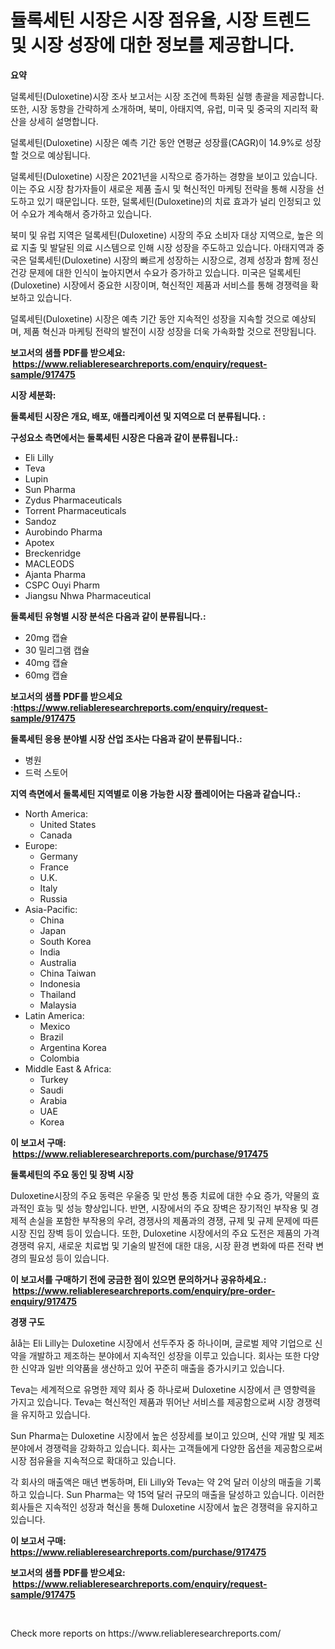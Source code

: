 <p><h1>듈록세틴 시장은 시장 점유율, 시장 트렌드 및 시장 성장에 대한 정보를 제공합니다.</h1></p><p><strong>요약</strong></p>
<p><p>덜록세틴(Duloxetine)시장 조사 보고서는 시장 조건에 특화된 실행 총괄을 제공합니다. 또한, 시장 동향을 간략하게 소개하며, 북미, 아태지역, 유럽, 미국 및 중국의 지리적 확산을 상세히 설명합니다. </p><p>덜록세틴(Duloxetine) 시장은 예측 기간 동안 연평균 성장률(CAGR)이 14.9%로 성장할 것으로 예상됩니다.</p><p>덜록세틴(Duloxetine) 시장은 2021년을 시작으로 증가하는 경향을 보이고 있습니다. 이는 주요 시장 참가자들이 새로운 제품 출시 및 혁신적인 마케팅 전략을 통해 시장을 선도하고 있기 때문입니다. 또한, 덜록세틴(Duloxetine)의 치료 효과가 널리 인정되고 있어 수요가 계속해서 증가하고 있습니다.</p><p>북미 및 유럽 지역은 덜록세틴(Duloxetine) 시장의 주요 소비자 대상 지역으로, 높은 의료 지출 및 발달된 의료 시스템으로 인해 시장 성장을 주도하고 있습니다. 아태지역과 중국은 덜록세틴(Duloxetine) 시장의 빠르게 성장하는 시장으로, 경제 성장과 함께 정신 건강 문제에 대한 인식이 높아지면서 수요가 증가하고 있습니다. 미국은 덜록세틴(Duloxetine) 시장에서 중요한 시장이며, 혁신적인 제품과 서비스를 통해 경쟁력을 확보하고 있습니다. </p><p>덜록세틴(Duloxetine) 시장은 예측 기간 동안 지속적인 성장을 지속할 것으로 예상되며, 제품 혁신과 마케팅 전략의 발전이 시장 성장을 더욱 가속화할 것으로 전망됩니다.</p></p>
<p><strong>보고서의 샘플 PDF를 받으세요: &nbsp;<a href="https://www.reliableresearchreports.com/enquiry/request-sample/917475">https://www.reliableresearchreports.com/enquiry/request-sample/917475</a></strong></p>
<p><strong>시장 세분화:</strong></p>
<p><strong> 둘록세틴 시장은 개요, 배포, 애플리케이션 및 지역으로 더 분류됩니다. :</strong></p>
<p><strong>구성요소 측면에서는 둘록세틴 시장은 다음과 같이 분류됩니다.:</strong></p>
<p><ul><li>Eli Lilly</li><li>Teva</li><li>Lupin</li><li>Sun Pharma</li><li>Zydus Pharmaceuticals</li><li>Torrent Pharmaceuticals</li><li>Sandoz</li><li>Aurobindo Pharma</li><li>Apotex</li><li>Breckenridge</li><li>MACLEODS</li><li>Ajanta Pharma</li><li>CSPC Ouyi Pharm</li><li>Jiangsu Nhwa Pharmaceutical</li></ul></p>
<p><strong> 둘록세틴 유형별 시장 분석은 다음과 같이 분류됩니다.:</strong></p>
<p><ul><li>20mg 캡슐</li><li>30 밀리그램 캡슐</li><li>40mg 캡슐</li><li>60mg 캡슐</li></ul></p>
<p><strong>보고서의 샘플 PDF를 받으세요 :<a href="https://www.reliableresearchreports.com/enquiry/request-sample/917475">https://www.reliableresearchreports.com/enquiry/request-sample/917475</a></strong></p>
<p><strong> 둘록세틴 응용 분야별 시장 산업 조사는 다음과 같이 분류됩니다.:</strong></p>
<p><ul><li>병원</li><li>드럭 스토어</li></ul></p>
<p><strong>지역 측면에서 둘록세틴 지역별로 이용 가능한 시장 플레이어는 다음과 같습니다.:</strong></p>
<p><ul>
    <li>
        North America:
        <ul>
            <li>United States</li>
            <li>Canada</li>
        </ul>
    </li>
    <li>
        Europe:
        <ul>
            <li>Germany</li>
            <li>France</li>
            <li>U.K.</li>
            <li>Italy</li>
            <li>Russia</li>
        </ul>
    </li>
    <li>
        Asia-Pacific:
        <ul>
            <li>China</li>
            <li>Japan</li>
            <li>South Korea</li>
            <li>India</li>
            <li>Australia</li>
            <li>China Taiwan</li>
            <li>Indonesia</li>
            <li>Thailand</li>
            <li>Malaysia</li>
        </ul>
    </li>
    <li>
        Latin America:
        <ul>
            <li>Mexico</li>
            <li>Brazil</li>
            <li>Argentina Korea</li>
            <li>Colombia</li>
        </ul>
    </li>
    <li>
        Middle East & Africa:
        <ul>
            <li>Turkey</li>
            <li>Saudi</li>
            <li>Arabia</li>
            <li>UAE</li>
            <li>Korea</li>
        </ul>
    </li>
    </ul></p>
<p><strong>이 보고서 구매: &nbsp;<a href="https://www.reliableresearchreports.com/purchase/917475">https://www.reliableresearchreports.com/purchase/917475</a></strong></p>
<p><strong>둘록세틴의 주요 동인 및 장벽 시장</strong></p>
<p><p>Duloxetine시장의 주요 동력은 우울증 및 만성 통증 치료에 대한 수요 증가, 약물의 효과적인 효능 및 성능 향상입니다. 반면, 시장에서의 주요 장벽은 장기적인 부작용 및 경제적 손실을 포함한 부작용의 우려, 경쟁사의 제품과의 경쟁, 규제 및 규제 문제에 따른 시장 진입 장벽 등이 있습니다. 또한, Duloxetine 시장에서의 주요 도전은 제품의 가격 경쟁력 유지, 새로운 치료법 및 기술의 발전에 대한 대응, 시장 환경 변화에 따른 전략 변경의 필요성 등이 있습니다.</p></p>
<p><strong>이 보고서를 구매하기 전에 궁금한 점이 있으면 문의하거나 공유하세요.: &nbsp;<a href="https://www.reliableresearchreports.com/enquiry/pre-order-enquiry/917475">https://www.reliableresearchreports.com/enquiry/pre-order-enquiry/917475</a></strong></p>
<p><strong>경쟁 구도</strong></p>
<p><p>ålå는 Eli Lilly는 Duloxetine 시장에서 선두주자 중 하나이며, 글로벌 제약 기업으로 신약을 개발하고 제조하는 분야에서 지속적인 성장을 이루고 있습니다. 회사는 또한 다양한 신약과 일반 의약품을 생산하고 있어 꾸준히 매출을 증가시키고 있습니다.</p><p>Teva는 세계적으로 유명한 제약 회사 중 하나로써 Duloxetine 시장에서 큰 영향력을 가지고 있습니다. Teva는 혁신적인 제품과 뛰어난 서비스를 제공함으로써 시장 경쟁력을 유지하고 있습니다.</p><p>Sun Pharma는 Duloxetine 시장에서 높은 성장세를 보이고 있으며, 신약 개발 및 제조 분야에서 경쟁력을 강화하고 있습니다. 회사는 고객들에게 다양한 옵션을 제공함으로써 시장 점유율을 지속적으로 확대하고 있습니다.</p><p>각 회사의 매출액은 매년 변동하며, Eli Lilly와 Teva는 약 2억 달러 이상의 매출을 기록하고 있습니다. Sun Pharma는 약 15억 달러 규모의 매출을 달성하고 있습니다. 이러한 회사들은 지속적인 성장과 혁신을 통해 Duloxetine 시장에서 높은 경쟁력을 유지하고 있습니다.</p></p>
<p><strong>이 보고서 구매: &nbsp; <a href="https://www.reliableresearchreports.com/purchase/917475">https://www.reliableresearchreports.com/purchase/917475</a></strong></p>
<p><strong>보고서의 샘플 PDF를 받으세요: &nbsp;<a href="https://www.reliableresearchreports.com/enquiry/request-sample/917475">https://www.reliableresearchreports.com/enquiry/request-sample/917475</a></strong><strong></strong></p>
<p>&nbsp;</p>
<p>Check more reports on https://www.reliableresearchreports.com/</p>